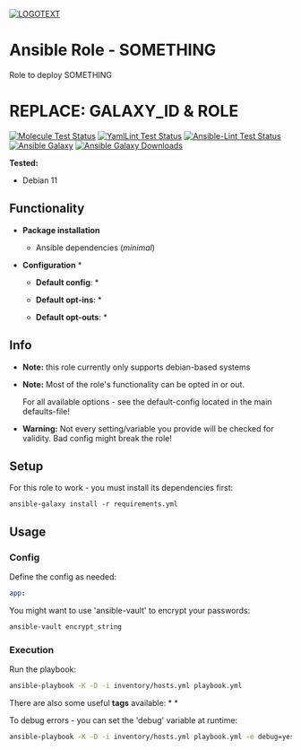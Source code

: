 [![LOGOTEXT](URL-to-LOGO)](COMPANY-WEB)

# Ansible Role - SOMETHING

Role to deploy SOMETHING

# REPLACE: GALAXY_ID & ROLE

[![Molecule Test Status](https://badges.ansibleguy.net/ROLE.molecule.svg)](https://molecule.readthedocs.io/en/latest/)
[![YamlLint Test Status](https://badges.ansibleguy.net/ROLE.yamllint.svg)](https://yamllint.readthedocs.io/en/stable/)
[![Ansible-Lint Test Status](https://badges.ansibleguy.net/ROLE.ansiblelint.svg)](https://ansible-lint.readthedocs.io/en/latest/)
[![Ansible Galaxy](https://img.shields.io/ansible/role/GALAXY_ID)](https://galaxy.ansible.com/ansibleguy/ROLE)
[![Ansible Galaxy Downloads](https://img.shields.io/badge/dynamic/json?color=blueviolet&label=Galaxy%20Downloads&query=%24.download_count&url=https%3A%2F%2Fgalaxy.ansible.com%2Fapi%2Fv1%2Froles%2FGALAXY_ID%2F%3Fformat%3Djson)](https://galaxy.ansible.com/ansibleguy/ROLE)


**Tested:**
* Debian 11

## Functionality

* **Package installation**
  * Ansible dependencies (_minimal_)


* **Configuration**
  * 


  * **Default config**:
    * 
 

  * **Default opt-ins**:
    * 


  * **Default opt-outs**:
    * 


## Info

* **Note:** this role currently only supports debian-based systems


* **Note:** Most of the role's functionality can be opted in or out.

  For all available options - see the default-config located in the main defaults-file!


* **Warning:** Not every setting/variable you provide will be checked for validity. Bad config might break the role!


## Setup

For this role to work - you must install its dependencies first:

```
ansible-galaxy install -r requirements.yml
```


## Usage

### Config

Define the config as needed:

```yaml
app:

```

You might want to use 'ansible-vault' to encrypt your passwords:
```bash
ansible-vault encrypt_string
```

### Execution

Run the playbook:
```bash
ansible-playbook -K -D -i inventory/hosts.yml playbook.yml
```

There are also some useful **tags** available:
* 
*

To debug errors - you can set the 'debug' variable at runtime:
```bash
ansible-playbook -K -D -i inventory/hosts.yml playbook.yml -e debug=yes
```
